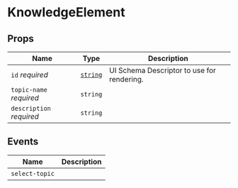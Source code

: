 # KnowledgeElement

## Props

| Name                     | Type                                                                                                | Description                                |
| ------------------------ | --------------------------------------------------------------------------------------------------- | ------------------------------------------ |
| `id` *required*          | [`string`](https://developer.mozilla.org/en-US/docs/Web/JavaScript/Reference/Global_Objects/Object) | UI Schema Descriptor to use for rendering. |
| `topic-name` *required*  | `string`                                                                                            |                                            |
| `description` *required* | `string`                                                                                            | &nbsp;                                     |

## Events

| Name           | Description |
| -------------- | ----------- |
| `select-topic` | &nbsp;      |

